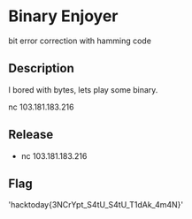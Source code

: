 # Binary Enjoyer

bit error correction with hamming code

## Description

I bored with bytes, lets play some binary.

nc 103.181.183.216 <port>

## Release

- nc 103.181.183.216 <port>

## Flag
'hacktoday{3NCrYpt_S4tU_S4tU_T1dAk_4m4N}'